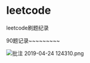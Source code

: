 # leetcode
leetcode刷题纪录

90题记录~~~~~~~~~

![批注 2019-04-24 124310.png](https://i.loli.net/2019/04/24/5cbfe96dce7aa.png)

